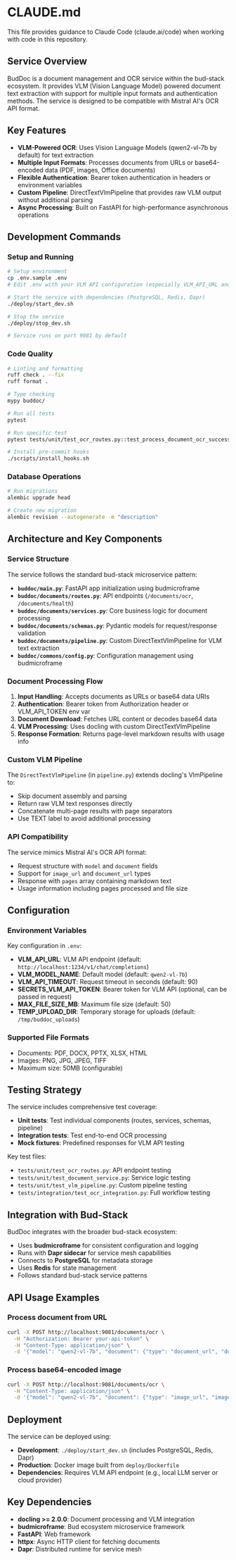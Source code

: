 # CLAUDE.md

This file provides guidance to Claude Code (claude.ai/code) when working with code in this repository.

## Service Overview

BudDoc is a document management and OCR service within the bud-stack ecosystem. It provides VLM (Vision Language Model) powered document text extraction with support for multiple input formats and authentication methods. The service is designed to be compatible with Mistral AI's OCR API format.

## Key Features

- **VLM-Powered OCR**: Uses Vision Language Models (qwen2-vl-7b by default) for text extraction
- **Multiple Input Formats**: Processes documents from URLs or base64-encoded data (PDF, images, Office documents)
- **Flexible Authentication**: Bearer token authentication in headers or environment variables
- **Custom Pipeline**: DirectTextVlmPipeline that provides raw VLM output without additional parsing
- **Async Processing**: Built on FastAPI for high-performance asynchronous operations

## Development Commands

### Setup and Running

```bash
# Setup environment
cp .env.sample .env
# Edit .env with your VLM API configuration (especially VLM_API_URL and SECRETS_VLM_API_TOKEN)

# Start the service with dependencies (PostgreSQL, Redis, Dapr)
./deploy/start_dev.sh

# Stop the service
./deploy/stop_dev.sh

# Service runs on port 9081 by default
```

### Code Quality

```bash
# Linting and formatting
ruff check . --fix
ruff format .

# Type checking
mypy buddoc/

# Run all tests
pytest

# Run specific test
pytest tests/unit/test_ocr_routes.py::test_process_document_ocr_success

# Install pre-commit hooks
./scripts/install_hooks.sh
```

### Database Operations

```bash
# Run migrations
alembic upgrade head

# Create new migration
alembic revision --autogenerate -m "description"
```

## Architecture and Key Components

### Service Structure

The service follows the standard bud-stack microservice pattern:

- **`buddoc/main.py`**: FastAPI app initialization using budmicroframe
- **`buddoc/documents/routes.py`**: API endpoints (`/documents/ocr`, `/documents/health`)
- **`buddoc/documents/services.py`**: Core business logic for document processing
- **`buddoc/documents/schemas.py`**: Pydantic models for request/response validation
- **`buddoc/documents/pipeline.py`**: Custom DirectTextVlmPipeline for VLM text extraction
- **`buddoc/commons/config.py`**: Configuration management using budmicroframe

### Document Processing Flow

1. **Input Handling**: Accepts documents as URLs or base64 data URIs
2. **Authentication**: Bearer token from Authorization header or VLM_API_TOKEN env var
3. **Document Download**: Fetches URL content or decodes base64 data
4. **VLM Processing**: Uses docling with custom DirectTextVlmPipeline
5. **Response Formation**: Returns page-level markdown results with usage info

### Custom VLM Pipeline

The `DirectTextVlmPipeline` (in `pipeline.py`) extends docling's VlmPipeline to:
- Skip document assembly and parsing
- Return raw VLM text responses directly
- Concatenate multi-page results with page separators
- Use TEXT label to avoid additional processing

### API Compatibility

The service mimics Mistral AI's OCR API format:
- Request structure with `model` and `document` fields
- Support for `image_url` and `document_url` types
- Response with `pages` array containing markdown text
- Usage information including pages processed and file size

## Configuration

### Environment Variables

Key configuration in `.env`:
- **VLM_API_URL**: VLM API endpoint (default: `http://localhost:1234/v1/chat/completions`)
- **VLM_MODEL_NAME**: Default model (default: `qwen2-vl-7b`)
- **VLM_API_TIMEOUT**: Request timeout in seconds (default: 90)
- **SECRETS_VLM_API_TOKEN**: Bearer token for VLM API (optional, can be passed in request)
- **MAX_FILE_SIZE_MB**: Maximum file size (default: 50)
- **TEMP_UPLOAD_DIR**: Temporary storage for uploads (default: `/tmp/buddoc_uploads`)

### Supported File Formats

- Documents: PDF, DOCX, PPTX, XLSX, HTML
- Images: PNG, JPG, JPEG, TIFF
- Maximum size: 50MB (configurable)

## Testing Strategy

The service includes comprehensive test coverage:
- **Unit tests**: Test individual components (routes, services, schemas, pipeline)
- **Integration tests**: Test end-to-end OCR processing
- **Mock fixtures**: Predefined responses for VLM API testing

Key test files:
- `tests/unit/test_ocr_routes.py`: API endpoint testing
- `tests/unit/test_document_service.py`: Service logic testing
- `tests/unit/test_vlm_pipeline.py`: Custom pipeline testing
- `tests/integration/test_ocr_integration.py`: Full workflow testing

## Integration with Bud-Stack

BudDoc integrates with the broader bud-stack ecosystem:
- Uses **budmicroframe** for consistent configuration and logging
- Runs with **Dapr sidecar** for service mesh capabilities
- Connects to **PostgreSQL** for metadata storage
- Uses **Redis** for state management
- Follows standard bud-stack service patterns

## API Usage Examples

### Process document from URL
```bash
curl -X POST http://localhost:9081/documents/ocr \
  -H "Authorization: Bearer your-api-token" \
  -H "Content-Type: application/json" \
  -d '{"model": "qwen2-vl-7b", "document": {"type": "document_url", "document_url": "https://example.com/doc.pdf"}}'
```

### Process base64-encoded image
```bash
curl -X POST http://localhost:9081/documents/ocr \
  -H "Content-Type: application/json" \
  -d '{"model": "qwen2-vl-7b", "document": {"type": "image_url", "image_url": "data:image/png;base64,iVBORw0KG..."}}'
```

## Deployment

The service can be deployed using:
- **Development**: `./deploy/start_dev.sh` (includes PostgreSQL, Redis, Dapr)
- **Production**: Docker image built from `deploy/Dockerfile`
- **Dependencies**: Requires VLM API endpoint (e.g., local LLM server or cloud provider)

## Key Dependencies

- **docling >= 2.0.0**: Document processing and VLM integration
- **budmicroframe**: Bud ecosystem microservice framework
- **FastAPI**: Web framework
- **httpx**: Async HTTP client for fetching documents
- **Dapr**: Distributed runtime for service mesh